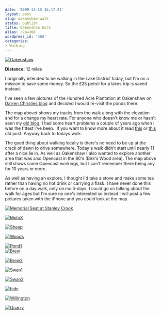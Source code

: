```yaml
---
date: '2009-11-15 16:47:41'
layout: post
slug: oakenshaw-walk
status: publish
title: Oakenshaw Walk
alias: /?p=368
wordpress_id: '368'
categories:
- Walking
---
```


[![Oakenshaw](http://dl.dropbox.com/u/2657852/website/images/Oakenshaw-300x206.jpg)](http://dl.dropbox.com/u/2657852/website/images/Oakenshaw.jpg)  

**Distance:** 12 miles  

I originally intended to be walking in the Lake District today, but I'm on a mission to save some money. So the £25 petrol for a lakes trip is saved instead.  

I've seen a few pictures of the Hundred Acre Plantation at Oakenshaw on [Darren Christies blog](http://www.whitespider1066.com/) and decided I would re-visit the ponds there.  

The map abovet shows my tracks from the walk along with the elevation and for a change my heart rate. For anyone who doesn't know me or hasn't seen my [old blog](http://stevenhorner.blogspot.com/), I had some heart problems a couple of years ago when I was the fittest I've been.  If you want to know more about it read [this](http://stevenhorner.blogspot.com/2007/07/heart-explanation.html) or [this](http://www.stevenhorner.com/?p=72) old post. Anyway back to todays walk.  

The good thing about walking locally is there's no need to be up at the crack of dawn to drive somewhere. Today's walk didn't start until nearly 11 after a nice lie in. As well as Oakenshaw I also wanted to explore another area that was also Opencast in the 80's (Birk's Wood area). The map above still shows some Opencast workings, but I can't remember there being any for 10 years or more. 

As well as having an explore, I thought I'd take a stove and make some tea rather than having no hot drink or carrying a flask. I have never done this before on a day walk, only on multi-days. I could go on talking about the walk for ages but I'm sure no one's interested so instead I will post a few pictures taken with the iPhone and you could look at the map. 

[![Memorial Seat at Stanley Crook](http://dl.dropbox.com/u/2657852/website/images/Seat.jpg)](http://dl.dropbox.com/u/2657852/website/images/Seat.jpg)  

[![MotoX](http://dl.dropbox.com/u/2657852/website/images/MotoX-300x225.jpg)](http://dl.dropbox.com/u/2657852/website/images/MotoX.jpg)  

[](http://dl.dropbox.com/u/2657852/website/images/Seat.jpg)  

[![Sheep](http://dl.dropbox.com/u/2657852/website/images/Sheep-300x225.jpg)](http://dl.dropbox.com/u/2657852/website/images/Sheep.jpg)  

[](http://dl.dropbox.com/u/2657852/website/images/MotoX.jpg) 

[![Woods](http://dl.dropbox.com/u/2657852/website/images/Woods-300x225.jpg)](http://dl.dropbox.com/u/2657852/website/images/Woods.jpg)  

[![Pond1](http://dl.dropbox.com/u/2657852/website/images/Pond1-300x225.jpg)](http://dl.dropbox.com/u/2657852/website/images/Pond1.jpg)  
[![Brew](http://dl.dropbox.com/u/2657852/website/images/Brew-300x225.jpg)](http://dl.dropbox.com/u/2657852/website/images/Brew.jpg)  

[![Brew2](http://dl.dropbox.com/u/2657852/website/images/Brew2-300x225.jpg)](http://dl.dropbox.com/u/2657852/website/images/Brew2.jpg)  

[](http://dl.dropbox.com/u/2657852/website/images/Brew.jpg)  

[![Swan1](http://dl.dropbox.com/u/2657852/website/images/Swan1-300x225.jpg)](http://dl.dropbox.com/u/2657852/website/images/Swan1.jpg)  

[![Swan2](http://dl.dropbox.com/u/2657852/website/images/Swan2-300x225.jpg)](http://dl.dropbox.com/u/2657852/website/images/Swan2.jpg)  

[![hide](http://dl.dropbox.com/u/2657852/website/images/hide-225x300.jpg)](http://dl.dropbox.com/u/2657852/website/images/hide.jpg)  

[![Willington](http://dl.dropbox.com/u/2657852/website/images/Willington-300x225.jpg)](http://dl.dropbox.com/u/2657852/website/images/Willington.jpg)  

[](http://dl.dropbox.com/u/2657852/website/images/hide.jpg)  

[![Quarry](http://dl.dropbox.com/u/2657852/website/images/Quarry-300x225.jpg)](http://dl.dropbox.com/u/2657852/website/images/Quarry.jpg)  
